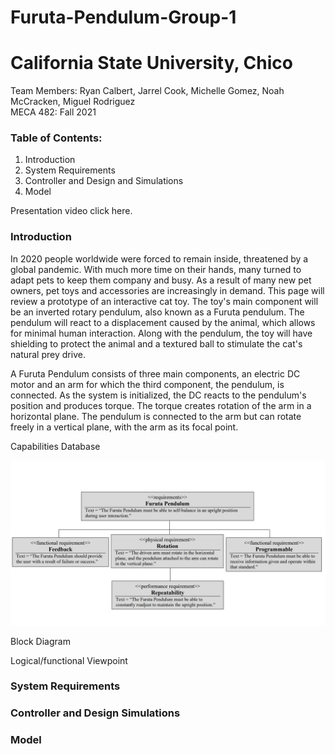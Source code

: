 # Furuta-Pendulum-Group-1
# California State University, Chico 

Team Members: Ryan Calbert, Jarrel Cook, Michelle Gomez, Noah McCracken, Miguel Rodriguez 
<br/>
MECA 482: Fall 2021
<br/>
### Table of Contents:
1. Introduction 
2. System Requirements
3. Controller and Design and Simulations 
4. Model

Presentation video click here.

### Introduction 

In 2020 people worldwide were forced to remain inside, threatened by a global pandemic. With much more time on their hands, many turned to adapt pets to keep them company and busy. As a result of many new pet owners, pet toys and accessories are increasingly in demand. This page will review a prototype of an interactive cat toy. The toy's main component will be an inverted rotary pendulum, also known as a Furuta pendulum. The pendulum will react to a displacement caused by the animal, which allows for minimal human interaction. Along with the pendulum, the toy will have shielding to protect the animal and a textured ball to stimulate the cat's natural prey drive.

A Furuta Pendulum consists of three main components, an electric DC motor and an arm for which the third component, the pendulum, is connected. As the system is initialized, the DC reacts to the pendulum's position and produces torque. The torque creates rotation of the arm in a horizontal plane. The pendulum is connected to the arm but can rotate freely in a vertical plane, with the arm as its focal point. 

Capabilities Database 
</p>
<p align="center">
<img src="Capabilities Database.PNG" width="800"/>
</p>


Block Diagram 
<br/>


Logical/functional Viewpoint 
<br/>

### System Requirements

### Controller and Design Simulations 


### Model 

